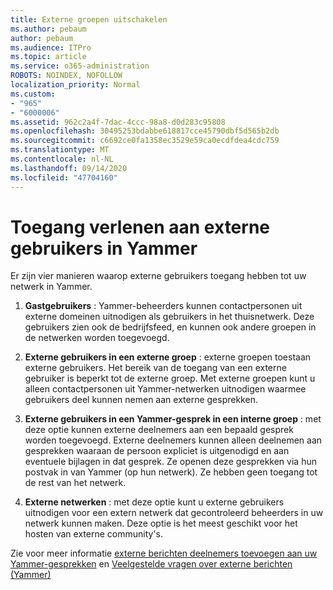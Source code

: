 ```yaml
---
title: Externe groepen uitschakelen
ms.author: pebaum
author: pebaum
ms.audience: ITPro
ms.topic: article
ms.service: o365-administration
ROBOTS: NOINDEX, NOFOLLOW
localization_priority: Normal
ms.custom:
- "965"
- "6000006"
ms.assetid: 962c2a4f-7dac-4ccc-98a8-d0d283c95808
ms.openlocfilehash: 30495253bdabbe618817cce45790dbf5d565b2db
ms.sourcegitcommit: c6692ce0fa1358ec3529e59ca0ecdfdea4cdc759
ms.translationtype: MT
ms.contentlocale: nl-NL
ms.lasthandoff: 09/14/2020
ms.locfileid: "47704160"
---
```

# <a name="how-to-give-access-to-external-users-in-yammer"></a>Toegang verlenen aan externe gebruikers in Yammer

Er zijn vier manieren waarop externe gebruikers toegang hebben tot uw netwerk in Yammer.
  
1. **Gastgebruikers** : Yammer-beheerders kunnen contactpersonen uit externe domeinen uitnodigen als gebruikers in het thuisnetwerk. Deze gebruikers zien ook de bedrijfsfeed, en kunnen ook andere groepen in de netwerken worden toegevoegd.

2. **Externe gebruikers in een externe groep** : externe groepen toestaan externe gebruikers. Het bereik van de toegang van een externe gebruiker is beperkt tot de externe groep. Met externe groepen kunt u alleen contactpersonen uit Yammer-netwerken uitnodigen waarmee gebruikers deel kunnen nemen aan externe gesprekken.

3. **Externe gebruikers in een Yammer-gesprek in een interne groep** : met deze optie kunnen externe deelnemers aan een bepaald gesprek worden toegevoegd. Externe deelnemers kunnen alleen deelnemen aan gesprekken waaraan de persoon expliciet is uitgenodigd en aan eventuele bijlagen in dat gesprek. Ze openen deze gesprekken via hun postvak in van Yammer (op hun netwerk). Ze hebben geen toegang tot de rest van het netwerk.

4. **Externe netwerken** : met deze optie kunt u externe gebruikers uitnodigen voor een extern netwerk dat gecontroleerd beheerders in uw netwerk kunnen maken. Deze optie is het meest geschikt voor het hosten van externe community's.

Zie voor meer informatie [externe berichten deelnemers toevoegen aan uw Yammer-gesprekken](https://docs.microsoft.com/yammer/work-with-external-users/add-external-participants) en [Veelgestelde vragen over externe berichten (Yammer)](https://docs.microsoft.com/yammer/work-with-external-users/external-messaging-faq)
  